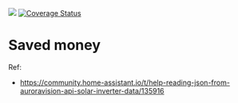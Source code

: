 ![](https://github.com/riquellopes/solar-saved-money/workflows/SolarSavedMoney/badge.svg)
[![Coverage Status](https://coveralls.io/repos/github/riquellopes/solar-saved-money/badge.svg?branch=master)](https://coveralls.io/github/riquellopes/solar-saved-money?branch=master)

Saved money
===========

Ref:
 * https://community.home-assistant.io/t/help-reading-json-from-auroravision-api-solar-inverter-data/135916